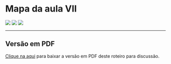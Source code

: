 # Mapa da aula VII

![](imgs/pagina22.png)
![](imgs/pagina23.png)
![](imgs/pagina24.png)

---

## Versão em PDF

[Clique na aqui](pdf/mapa7.pdf) para baixar a versão em PDF deste roteiro para discussão.